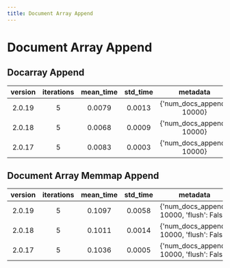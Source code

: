 ```yaml
---
title: Document Array Append
---
```

# Document Array Append

## Docarray Append

| version | iterations | mean_time | std_time | metadata |
| :---: | :---: | :---: | :---: | :---: |
| 2.0.19 | 5 | 0.0079 | 0.0013 | {'num_docs_append': 10000} |
| 2.0.18 | 5 | 0.0068 | 0.0009 | {'num_docs_append': 10000} |
| 2.0.17 | 5 | 0.0083 | 0.0003 | {'num_docs_append': 10000} |
## Document Array Memmap Append

| version | iterations | mean_time | std_time | metadata |
| :---: | :---: | :---: | :---: | :---: |
| 2.0.19 | 5 | 0.1097 | 0.0058 | {'num_docs_append': 10000, 'flush': False} |
| 2.0.18 | 5 | 0.1011 | 0.0014 | {'num_docs_append': 10000, 'flush': False} |
| 2.0.17 | 5 | 0.1036 | 0.0005 | {'num_docs_append': 10000, 'flush': False} |

